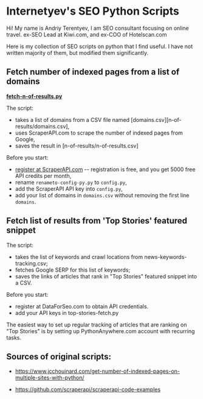 # Internetyev's SEO Python Scripts

Hi!
My name is Andriy Terentyev, I am SEO consultant focusing on online travel. ex-SEO Lead at Kiwi.com, and ex-COO of Hotelscan.com

Here is my collection of SEO scripts on python that I find useful.
I have not written majority of them, but modified them significantly. 

## Fetch number of indexed pages from a list of domains

**[fetch-n-of-results.py](n-of-results/fetch-n-of-results.py)**

The script:
* takes a list of domains from a CSV file named [domains.csv][n-of-results/domains.csv],
* uses ScraperAPI.com to scrape the number of indexed pages from Google,
* saves the result in [n-of-results/n-of-results.csv] 

Before you start: 
* [register at ScraperAPI.com](https://www.scraperapi.com/signup?fp_ref=niels31) -- registration is free, and you get 5000 free API credits per month,
* rename `renameto-config-py.py` to `config.py`,
* add the ScraperAPI API key into `config.py`,
* add your list of domains in `domains.csv` without removing the first line `domains`.

## Fetch list of results from 'Top Stories' featured snippet ##

The script:
* takes the list of keywords and crawl locations from news-keywords-tracking.csv;
* fetches Google SERP for this list of keywords;
* saves the links of articles that rank in "Top Stories" featured snippet into a CSV.

Before you start:
* register at DataForSeo.com to obtain API credentials.
* add your API keys in top-stories-fetch.py

The easiest way to set up regular tracking of articles that are ranking on "Top Stories" is by setting up PythonAnywhere.com account with recurring tasks.  



## Sources of original scripts:

* https://www.jcchouinard.com/get-number-of-indexed-pages-on-multiple-sites-with-python/

* https://github.com/scraperapi/scraperapi-code-examples

